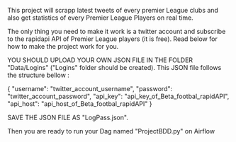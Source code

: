 This project will scrapp latest tweets of every premier League clubs and also get statistics of every Premier League Players on real time. 

The only thing you need to make it work is a twitter account and subscribe to the rapidapi API of Premier League players (it is free). Read below for how to make the project work for you.


YOU SHOULD UPLOAD YOUR OWN JSON FILE IN THE FOLDER "Data/Logins" ("Logins" folder should be created).
This JSON file follows the structure bellow : 

{
  "username": "twitter_account_username",
  "password": "twitter_account_password",
  "api_key": "api_key_of_Beta_footbal_rapidAPI",
  "api_host": "api_host_of_Beta_footbal_rapidAPI"
}



SAVE THE JSON FILE AS "LogPass.json".

Then you are ready to run your Dag named "ProjectBDD.py" on Airflow 

